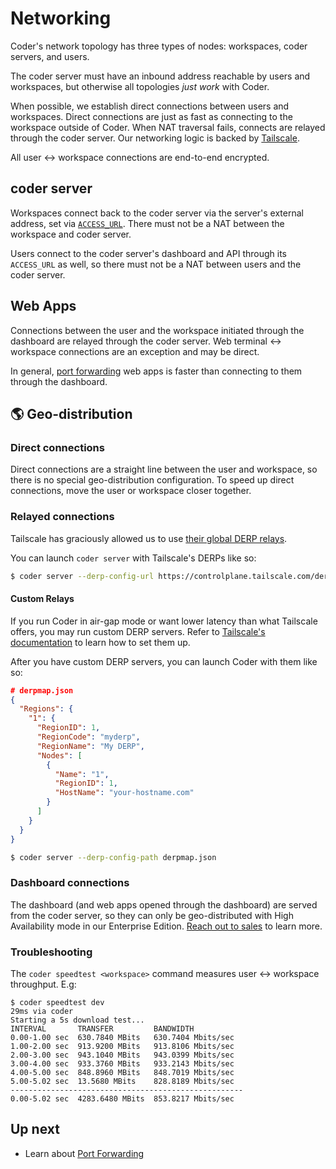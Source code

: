 # Networking

Coder's network topology has three types of nodes:
workspaces, coder servers, and users.

The coder server must have an inbound address reachable by users and workspaces,
but otherwise all topologies _just work_ with Coder.

When possible, we establish direct connections between users and workspaces.
Direct connections are just as fast as connecting to the workspace outside of Coder.
When NAT traversal fails, connects are relayed through the coder server. Our
networking logic is backed by [Tailscale](https://tailscale.com).

All user <-> workspace connections are end-to-end encrypted.

## coder server

Workspaces connect back to the coder server via the server's external address,
set via [`ACCESS_URL`](./admin/configure#access-url). There must not be a
NAT between the workspace and coder server.

Users connect to the coder server's dashboard and API through its `ACCESS_URL`
as well, so there must not be a NAT between users and the coder server.

## Web Apps

Connections between the user and the workspace initiated through the dashboard
are relayed through the coder server. Web terminal <-> workspace connections are
an exception and may be direct.

In general, [port forwarding](./networking/port-forwarding.md) web apps is
faster than connecting to them through the dashboard.

## 🌎 Geo-distribution

### Direct connections

Direct connections are a straight line between the user and workspace, so there
is no special geo-distribution configuration. To speed up direct connections,
move the user or workspace closer together.

### Relayed connections

Tailscale has graciously allowed us to use
[their global DERP relays](https://tailscale.com/kb/1118/custom-derp-servers/#what-are-derp-servers).

You can launch `coder server` with Tailscale's DERPs like so:

```bash
$ coder server --derp-config-url https://controlplane.tailscale.com/derpmap/default
```

#### Custom Relays

If you run Coder in air-gap mode or want lower latency than what Tailscale offers,
you may run custom DERP servers. Refer to
[Tailscale's documentation](https://tailscale.com/kb/1118/custom-derp-servers/#why-run-your-own-derp-server)
to learn how to set them up.

After you have custom DERP servers, you can launch Coder with them like so:

```json
# derpmap.json
{
  "Regions": {
    "1": {
      "RegionID": 1,
      "RegionCode": "myderp",
      "RegionName": "My DERP",
      "Nodes": [
        {
          "Name": "1",
          "RegionID": 1,
          "HostName": "your-hostname.com"
        }
      ]
    }
  }
}
```

```bash
$ coder server --derp-config-path derpmap.json
```

### Dashboard connections

The dashboard (and web apps opened through the dashboard) are served from the
coder server, so they can only be geo-distributed with High Availability mode in
our Enterprise Edition. [Reach out to sales](mailto:sales@coder.com) to learn more.

### Troubleshooting

The `coder speedtest <workspace>` command measures user <-> workspace throughput.
E.g:

```
$ coder speedtest dev
29ms via coder
Starting a 5s download test...
INTERVAL       TRANSFER         BANDWIDTH
0.00-1.00 sec  630.7840 MBits   630.7404 Mbits/sec
1.00-2.00 sec  913.9200 MBits   913.8106 Mbits/sec
2.00-3.00 sec  943.1040 MBits   943.0399 Mbits/sec
3.00-4.00 sec  933.3760 MBits   933.2143 Mbits/sec
4.00-5.00 sec  848.8960 MBits   848.7019 Mbits/sec
5.00-5.02 sec  13.5680 MBits    828.8189 Mbits/sec
----------------------------------------------------
0.00-5.02 sec  4283.6480 MBits  853.8217 Mbits/sec
```

## Up next

- Learn about [Port Forwarding](./networking/port-forwarding.md)
